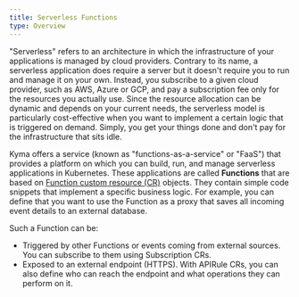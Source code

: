 ```yaml
---
title: Serverless Functions
type: Overview
---
```


"Serverless" refers to an architecture in which the infrastructure of your applications is managed by cloud providers. Contrary to its name, a serverless application does require a server but it doesn't require you to run and manage it on your own. Instead, you subscribe to a given cloud provider, such as AWS, Azure or GCP, and pay a subscription fee only for the resources you actually use. Since the resource allocation can be dynamic and depends on your current needs, the serverless model is particularly cost-effective when you want to implement a certain logic that is triggered on demand. Simply, you get your things done and don't pay for the infrastructure that sits idle.

Kyma offers a service (known as "functions-as-a-service" or "FaaS") that provides a platform on which you can build, run, and manage serverless applications in Kubernetes. These applications are called **Functions** that are based on [Function custom resource (CR)](#custom-resource-function) objects. They contain simple code snippets that implement a specific business logic. For example, you can define that you want to use the Function as a proxy that saves all incoming event details to an external database.

Such a Function can be:

- Triggered by other Functions or events coming from external sources. You can subscribe to them using Subscription CRs.
- Exposed to an external endpoint (HTTPS). With APIRule CRs, you can also define who can reach the endpoint and what operations they can perform on it.
